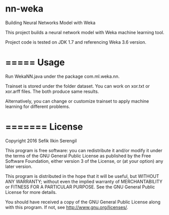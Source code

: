 # nn-weka
Building Neural Networks Model with Weka

This project builds a neural network model with Weka machine learning tool.

Project code is tested on JDK 1.7 and referencing Weka 3.6 version.

=====
Usage
=====
Run WekaNN.java under the package com.ml.weka.nn.

Trainset is stored under the folder dataset. You can work on xor.txt or xor.arff files. The both produce same results. 

Alternatively, you can change or customize trainset to apply machine learning for different problems.

=======
License
=======

Copyright 2016 Sefik Ilkin Serengil

This program is free software: you can redistribute it and/or modify it under the terms of the GNU General Public License as published by the Free Software Foundation, either version 3 of the License, or (at your option) any later version.

This program is distributed in the hope that it will be useful, but WITHOUT ANY WARRANTY; without even the implied warranty of MERCHANTABILITY or FITNESS FOR A PARTICULAR PURPOSE.  See the GNU General Public License for more details.

You should have received a copy of the GNU General Public License along with this program.  If not, see <http://www.gnu.org/licenses/>.
